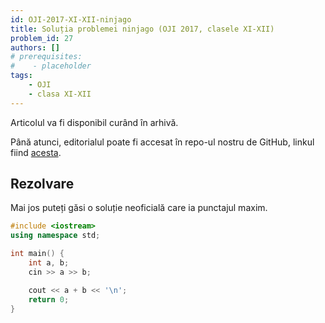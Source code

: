 ```yaml
---
id: OJI-2017-XI-XII-ninjago
title: Soluția problemei ninjago (OJI 2017, clasele XI-XII)
problem_id: 27
authors: []
# prerequisites:
#    - placeholder
tags:
    - OJI
    - clasa XI-XII
---
```


Articolul va fi disponibil curând în arhivă.

Până atunci, editorialul poate fi accesat în repo-ul nostru de GitHub, linkul fiind [acesta](https://github.com/roalgo-discord/Romanian-Olympiad-Solutions/blob/main/OJI%20(regional%20olympiad)/2017/11-12/ninjago.pdf).

## Rezolvare

Mai jos puteți găsi o soluție neoficială care ia punctajul maxim.
```cpp
#include <iostream>
using namespace std;

int main() {
    int a, b;
    cin >> a >> b;

    cout << a + b << '\n';
    return 0;
}
```
